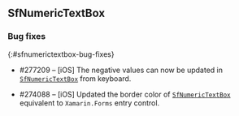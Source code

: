 ## SfNumericTextBox

### Bug fixes
{:#sfnumerictextbox-bug-fixes}

* \#277209 – [iOS] The negative values can now be updated in [`SfNumericTextBox`](https://help.syncfusion.com/xamarin/numeric-entry/getting-started) from keyboard. 

* \#274088 – [iOS] Updated the border color of [`SfNumericTextBox`](https://help.syncfusion.com/xamarin/numeric-entry/getting-started) equivalent to `Xamarin.Forms` entry control.

